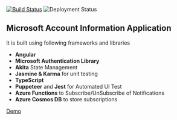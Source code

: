 [![Build Status](https://dev.azure.com/talha0113/Open%20Source/_apis/build/status/MicrosoftAccountProfileInformation)](https://dev.azure.com/talha0113/Open%20Source/_build/latest?definitionId=36)
![Deployment Status](https://vsrm.dev.azure.com/talha0113/_apis/public/Release/badge/3504235c-4145-42ee-9d73-6f794f3258fd/2/2)

## Microsoft Account Information Application

It is built using following frameworks and libraries
  - **Angular**
  - **Microsoft Authentication Library**
  - **Akita** State Management
  - **Jasmine & Karma** for unit testing
  - **TypeScript**
  - **Puppeteer** and **Jest** for Automated UI Test
  - **Azure Functions** to Subscribe/UnSubscribe of Notifications
  - **Azure Cosmos DB** to store subscriptions

[Demo](https://msaccprofileinformation.z6.web.core.windows.net)
